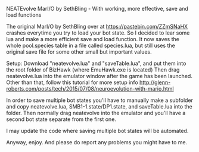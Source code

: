 NEATEvolve
MarI/O by SethBling - With working, more effective, save and load functions

The original MarI/O by SethBling over at https://pastebin.com/ZZmSNaHX crashes everytime you try to load your bot state.
So I decided to lear some lua and make a more efficient save and load function.
It now saves the whole pool.species table in a file called species.lua,
but still uses the original save file for some other small but important values.

Setup:
Download "neatevolve.lua" and "saveTable.lua", and put them into the root folder of BizHawk (where EmuHawk.exe is located)
Then drag neatevolve.lua into the emulator window after the game has been launched.
Other than that, follow this tutorial for more setup info http://glenn-roberts.com/posts/tech/2015/07/08/neuroevolution-with-mario.html

In order to save multiple bot states you'll have to manually make a subfolder and copy
neatevolve.lua, SMB1-1.state/DP1.state, and saveTable.lua into the folder.
Then normally drag neatevolve into the emulator and you'll have a second bot state separate from the first one.

I may update the code where saving multiple bot states will be automated.

Anyway, enjoy. And please do report any problems you might have to me.
